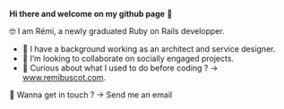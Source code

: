 **Hi there and welcome on my github page** 👋   


🤓 I am Rémi, a newly graduated Ruby on Rails developper.

- 💬 I have a background working as an architect and service designer.  
- 👯 I’m looking to collaborate on socially engaged projects.  
- 🌱 Curious about what I used to do before coding ? -> www.remibuscot.com. 

📩 Wanna get in touch ? -> Send me an email
